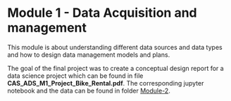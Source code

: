 # Module 1 - Data Acquisition and management
This module is about understanding different data sources and data types and how to design data management models and plans.

The goal of the final project was to create a conceptual design report for a data science project which can be found in file **CAS_ADS_M1_Project_Bike_Rental.pdf**. The corresponding jupyter notebook and the data can be found in folder [Module-2](https://github.com/polaris90/CAS_Applied_Data_Science_2022/tree/main/Module-2).
